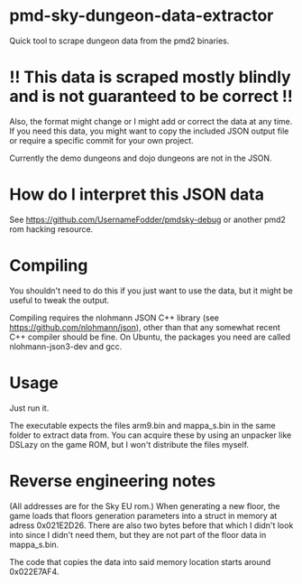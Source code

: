 # pmd-sky-dungeon-data-extractor
Quick tool to scrape dungeon data from the pmd2 binaries.

# !! This data is scraped mostly blindly and is not guaranteed to be correct !!
Also, the format might change or I might add or correct the data at any time. If you need this data, you might want to copy the included JSON output file or require a specific commit for your own project.

Currently the demo dungeons and dojo dungeons are not in the JSON.

# How do I interpret this JSON data
See https://github.com/UsernameFodder/pmdsky-debug or another pmd2 rom hacking resource.

# Compiling
You shouldn't need to do this if you just want to use the data, but it might be useful to tweak the output.

Compiling requires the nlohmann JSON C++ library (see https://github.com/nlohmann/json), other than that any somewhat recent C++ compiler should be fine. On Ubuntu, the packages you need are called nlohmann-json3-dev and gcc.

# Usage
Just run it.

The executable expects the files arm9.bin and mappa_s.bin in the same folder to extract data from. You can acquire these by using an unpacker like DSLazy on the game ROM, but I won't distribute the files myself.

# Reverse engineering notes
(All addresses are for the Sky EU rom.)
When generating a new floor, the game loads that floors generation parameters into a struct in memory at adress 0x021E2D26. There are also two bytes before that which  I didn't look into since I didn't need them, but they are not part of the floor data in mappa_s.bin.

The code that copies the data into said memory location starts around 0x022E7AF4.
